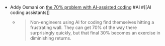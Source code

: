 - Addy Osmani on [the 70% problem with AI-assisted coding](https://addyo.substack.com/p/the-70-problem-hard-truths-about) #AI #[[AI coding assistants]]
	- > Non-engineers using AI for coding find themselves hitting a frustrating wall. They can get 70% of the way there surprisingly quickly, but that final 30% becomes an exercise in diminishing returns.